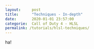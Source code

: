 ```yaml
---
layout:     post
title:      "Techniques - In-depth"
date:       2020-01-01 23:57:00
categorie:  Call of Duty 4 - HLSL
permalink: /tutorials/hlsl-techniques/
---
```


ha!